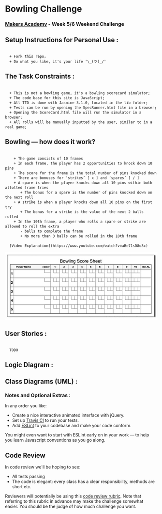 
Bowling Challenge
=================

### [Makers Academy](https://github.com/makersacademy/bowling-challenge) - Week 5/6 Weekend Challenge


## Setup Instructions for Personal Use :

```

  + Fork this repo;
  + Do what you like, it's your life ¯\_(ツ)_/¯

```

## The Task Constraints :

```

  + This is not a bowling game, it's a bowling scorecard simulator;
  + The code base for this site is JavaScript;
  + All TTD is done with Jasmine 3.1.0, located in the lib folder;
  + Tests can be run by opening the SpecRunner.html file in a browser;
  + Opening the ScoreCard.html file will run the simulator in a browser;
  + All rolls will be manually inputted by the user, similar to in a real game;

```
## Bowling — how does it work?

```

    + The game consists of 10 frames
    + In each frame, the player has 2 opportunities to knock down 10 pins
    + The score for the frame is the total number of pins knocked down
    + There are bonuses for ‘strikes’ [ x ] and ‘spares’ [ / ]
    + A spare is when the player knocks down all 10 pins within both allotted frame tries
       + The bonus for a spare is the number of pins knocked down on the next roll
    + A strike is when a player knocks down all 10 pins on the first try
       + The bonus for a strike is the value of the next 2 balls rolled
    + In the 10th frame, a player who rolls a spare or strike are allowed to roll the extra 
       - balls to complete the frame
       + No more than 3 balls can be rolled in the 10th frame

  [Video Explanation](https://www.youtube.com/watch?v=aBe71sD8o8c)

```
![Ten Pin ScoreCard Example](images/BowlingScoreCard.jpg)

## User Stories :

```

  TODO

```

## Logic Diagram :


## Class Diagrams (UML) :


### Notes and Optional Extras :

In any order you like:

* Create a nice interactive animated interface with jQuery.
* Set up [Travis CI](https://travis-ci.org) to run your tests.
* Add [ESLint](http://eslint.org/) to your codebase and make your code conform.

You might even want to start with ESLint early on in your work — to help you
learn Javascript conventions as you go along.


## Code Review

In code review we'll be hoping to see:

* All tests passing
* The code is elegant: every class has a clear responsibility, methods are short etc.

Reviewers will potentially be using this [code review rubric](docs/review.md).  Note that referring to this rubric in advance may make the challenge somewhat easier.  You should be the judge of how much challenge you want.
